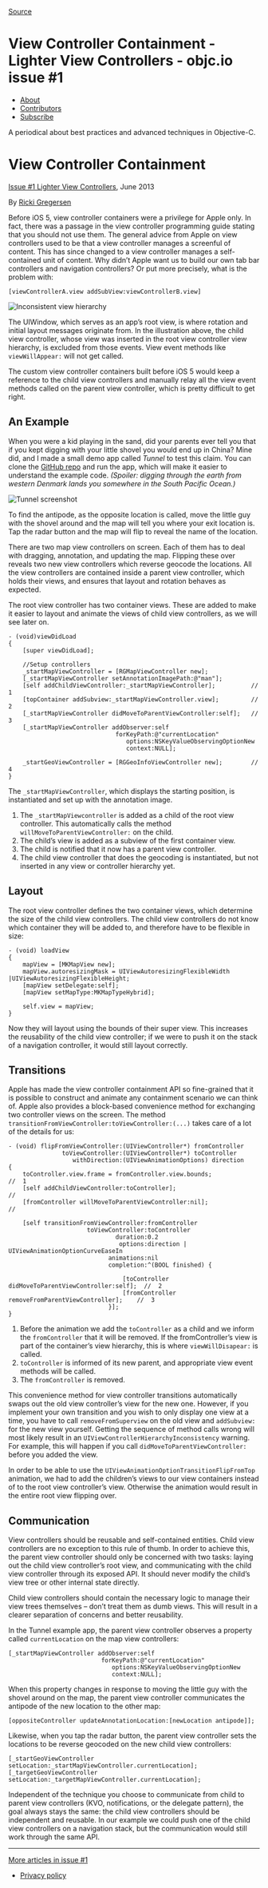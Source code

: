[Source](http://www.objc.io/issue-1/containment-view-controller.html "Permalink to View Controller Containment - Lighter View Controllers - objc.io issue #1 ")

# View Controller Containment - Lighter View Controllers - objc.io issue #1 

  * [About][1]
  * [Contributors][2]
  * [Subscribe][3]

A periodical about best practices and advanced techniques in Objective-C.

# View Controller Containment

[Issue #1 Lighter View Controllers][4], June 2013

By [Ricki Gregersen][5]

Before iOS 5, view controller containers were a privilege for Apple only. In fact, there was a passage in the view controller programming guide stating that you should not use them. The general advice from Apple on view controllers used to be that a view controller manages a screenful of content. This has since changed to a view controller manages a self-contained unit of content. Why didn’t Apple want us to build our own tab bar controllers and navigation controllers? Or put more precisely, what is the problem with:


    [viewControllerA.view addSubView:viewControllerB.view]

![Inconsistent view hierarchy][6]

The UIWindow, which serves as an app’s root view, is where rotation and initial layout messages originate from. In the illustration above, the child view controller, whose view was inserted in the root view controller view hierarchy, is excluded from those events. View event methods like `viewWillAppear:` will not get called.

The custom view controller containers built before iOS 5 would keep a reference to the child view controllers and manually relay all the view event methods called on the parent view controller, which is pretty difficult to get right.

## An Example

When you were a kid playing in the sand, did your parents ever tell you that if you kept digging with your little shovel you would end up in China? Mine did, and I made a small demo app called _Tunnel_ to test this claim. You can clone the [GitHub repo][7] and run the app, which will make it easier to understand the example code. _(Spoiler: digging through the earth from western Denmark lands you somewhere in the South Pacific Ocean.)_

![Tunnel screenshot][8]

To find the antipode, as the opposite location is called, move the little guy with the shovel around and the map will tell you where your exit location is. Tap the radar button and the map will flip to reveal the name of the location.

There are two map view controllers on screen. Each of them has to deal with dragging, annotation, and updating the map. Flipping these over reveals two new view controllers which reverse geocode the locations. All the view controllers are contained inside a parent view controller, which holds their views, and ensures that layout and rotation behaves as expected.

The root view controller has two container views. These are added to make it easier to layout and animate the views of child view controllers, as we will see later on.


    - (void)viewDidLoad
    {
        [super viewDidLoad];

        //Setup controllers
        _startMapViewController = [RGMapViewController new];
        [_startMapViewController setAnnotationImagePath:@"man"];
        [self addChildViewController:_startMapViewController];          //  1
        [topContainer addSubview:_startMapViewController.view];         //  2
        [_startMapViewController didMoveToParentViewController:self];   //  3
        [_startMapViewController addObserver:self
                                  forKeyPath:@"currentLocation"
                                     options:NSKeyValueObservingOptionNew
                                     context:NULL];

        _startGeoViewController = [RGGeoInfoViewController new];        //  4
    }

The `_startMapViewController`, which displays the starting position, is instantiated and set up with the annotation image.

  1. The `_startMapViewcontroller` is added as a child of the root view controller. This automatically calls the method `willMoveToParentViewController:` on the child.
  2. The child’s view is added as a subview of the first container view.
  3. The child is notified that it now has a parent view controller.
  4. The child view controller that does the geocoding is instantiated, but not inserted in any view or controller hierarchy yet.

## Layout

The root view controller defines the two container views, which determine the size of the child view controllers. The child view controllers do not know which container they will be added to, and therefore have to be flexible in size:


    - (void) loadView
    {
        mapView = [MKMapView new];
        mapView.autoresizingMask = UIViewAutoresizingFlexibleWidth |UIViewAutoresizingFlexibleHeight;
        [mapView setDelegate:self];
        [mapView setMapType:MKMapTypeHybrid];

        self.view = mapView;
    }

Now they will layout using the bounds of their super view. This increases the reusability of the child view controller; if we were to push it on the stack of a navigation controller, it would still layout correctly.

## Transitions

Apple has made the view controller containment API so fine-grained that it is possible to construct and animate any containment scenario we can think of. Apple also provides a block-based convenience method for exchanging two controller views on the screen. The method `transitionFromViewController:toViewController:(...)` takes care of a lot of the details for us:


    - (void) flipFromViewController:(UIViewController*) fromController
                   toViewController:(UIViewController*) toController
                      withDirection:(UIViewAnimationOptions) direction
    {
        toController.view.frame = fromController.view.bounds;                           //  1
        [self addChildViewController:toController];                                     //
        [fromController willMoveToParentViewController:nil];                            //

        [self transitionFromViewController:fromController
                          toViewController:toController
                                  duration:0.2
                                   options:direction | UIViewAnimationOptionCurveEaseIn
                                animations:nil
                                completion:^(BOOL finished) {

                                    [toController didMoveToParentViewController:self];  //  2
                                    [fromController removeFromParentViewController];    //  3
                                }];
    }

  1. Before the animation we add the `toController` as a child and we inform the `fromController` that it will be removed. If the fromController’s view is part of the container’s view hierarchy, this is where `viewWillDisapear:` is called.
  2. `toController` is informed of its new parent, and appropriate view event methods will be called.
  3. The `fromController` is removed.

This convenience method for view controller transitions automatically swaps out the old view controller’s view for the new one. However, if you implement your own transition and you wish to only display one view at a time, you have to call `removeFromSuperview` on the old view and `addSubview:` for the new view yourself. Getting the sequence of method calls wrong will most likely result in an `UIViewControllerHierarchyInconsistency` warning. For example, this will happen if you call `didMoveToParentViewController:` before you added the view.

In order to be able to use the `UIViewAnimationOptionTransitionFlipFromTop` animation, we had to add the children’s views to our view containers instead of to the root view controller’s view. Otherwise the animation would result in the entire root view flipping over.

## Communication

View controllers should be reusable and self-contained entities. Child view controllers are no exception to this rule of thumb. In order to achieve this, the parent view controller should only be concerned with two tasks: laying out the child view controller’s root view, and communicating with the child view controller through its exposed API. It should never modify the child’s view tree or other internal state directly.

Child view controllers should contain the necessary logic to manage their view trees themselves – don’t treat them as dumb views. This will result in a clearer separation of concerns and better reusability.

In the Tunnel example app, the parent view controller observes a property called `currentLocation` on the map view controllers:


    [_startMapViewController addObserver:self
                              forKeyPath:@"currentLocation"
                                 options:NSKeyValueObservingOptionNew
                                 context:NULL];

When this property changes in response to moving the little guy with the shovel around on the map, the parent view controller communicates the antipode of the new location to the other map:


    [oppositeController updateAnnotationLocation:[newLocation antipode]];

Likewise, when you tap the radar button, the parent view controller sets the locations to be reverse geocoded on the new child view controllers:


    [_startGeoViewController setLocation:_startMapViewController.currentLocation];
    [_targetGeoViewController setLocation:_targetMapViewController.currentLocation];

Independent of the technique you choose to communicate from child to parent view controllers (KVO, notifications, or the delegate pattern), the goal always stays the same: the child view controllers should be independent and reusable. In our example we could push one of the child view controllers on a navigation stack, but the communication would still work through the same API.




* * *

[More articles in issue #1][9]

  * [Privacy policy][10]

   [1]: http://www.objc.io/about.html
   [2]: http://www.objc.io/contributors.html
   [3]: http://www.objc.io/subscribe.html
   [4]: http://www.objc.io/issue-1/index.html
   [5]: https://twitter.com/rickigregersen
   [6]: http://www.objc.io/images/issue-1/view-insertion@2x.png
   [7]: https://github.com/RickiG/view-controller-containment
   [8]: http://www.objc.io/images/issue-1/tunnel-screenshot@2x.png
   [9]: http://www.objc.io/issue-1
   [10]: http://www.objc.io/privacy.html
